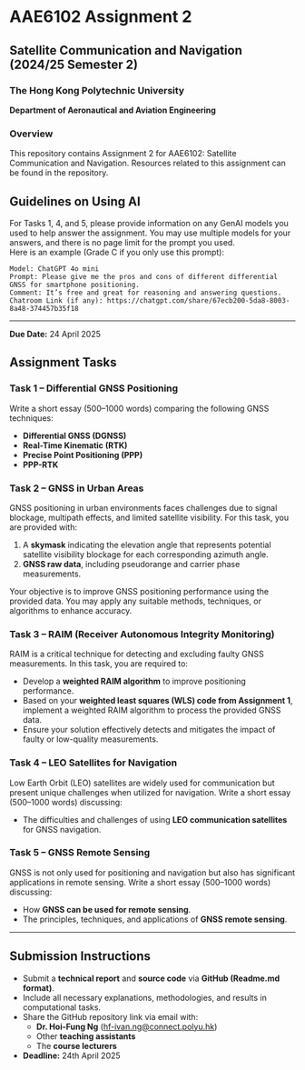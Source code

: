 # AAE6102 Assignment 2

## Satellite Communication and Navigation (2024/25 Semester 2)

### The Hong Kong Polytechnic University  
**Department of Aeronautical and Aviation Engineering**  

### Overview  
This repository contains Assignment 2 for AAE6102: Satellite Communication and Navigation. Resources related to this assignment can be found in the repository.


## Guidelines on Using AI  
For Tasks 1, 4, and 5, please provide information on any GenAI models you used to help answer the assignment. You may use multiple models for your answers, and there is no page limit for the prompt you used.  
Here is an example (Grade C if you only use this prompt):  
```  
Model: ChatGPT 4o mini  
Prompt: Please give me the pros and cons of different differential GNSS for smartphone positioning.  
Comment: It’s free and great for reasoning and answering questions.  
Chatroom Link (if any): https://chatgpt.com/share/67ecb200-5da8-8003-8a48-374457b35f18
```  

---

**Due Date:** 24 April 2025


## Assignment Tasks

### Task 1 – Differential GNSS Positioning
Write a short essay (500–1000 words) comparing the following GNSS techniques:
- **Differential GNSS (DGNSS)**
- **Real-Time Kinematic (RTK)**
- **Precise Point Positioning (PPP)**
- **PPP-RTK**

### Task 2 – GNSS in Urban Areas
GNSS positioning in urban environments faces challenges due to signal blockage, multipath effects, and limited satellite visibility. For this task, you are provided with:
1. A **skymask** indicating the elevation angle that represents potential satellite visibility blockage for each corresponding azimuth angle.
2. **GNSS raw data**, including pseudorange and carrier phase measurements.

Your objective is to improve GNSS positioning performance using the provided data. You may apply any suitable methods, techniques, or algorithms to enhance accuracy.

### Task 3 – RAIM (Receiver Autonomous Integrity Monitoring)
RAIM is a critical technique for detecting and excluding faulty GNSS measurements. In this task, you are required to:
- Develop a **weighted RAIM algorithm** to improve positioning performance.
- Based on your **weighted least squares (WLS) code from Assignment 1**, implement a weighted RAIM algorithm to process the provided GNSS data.
- Ensure your solution effectively detects and mitigates the impact of faulty or low-quality measurements.

### Task 4 – LEO Satellites for Navigation
Low Earth Orbit (LEO) satellites are widely used for communication but present unique challenges when utilized for navigation. Write a short essay (500–1000 words) discussing:
- The difficulties and challenges of using **LEO communication satellites** for GNSS navigation.

### Task 5 – GNSS Remote Sensing
GNSS is not only used for positioning and navigation but also has significant applications in remote sensing. Write a short essay (500–1000 words) discussing:
- How **GNSS can be used for remote sensing**.
- The principles, techniques, and applications of **GNSS remote sensing**.

---
## Submission Instructions
- Submit a **technical report** and **source code** via **GitHub (Readme.md format)**.
- Include all necessary explanations, methodologies, and results in computational tasks.
- Share the GitHub repository link via email with:  
  - **Dr. Hoi-Fung Ng** (hf-ivan.ng@connect.polyu.hk)  
  - Other **teaching assistants**  
  - The **course lecturers**  
- **Deadline:** 24th April 2025  

